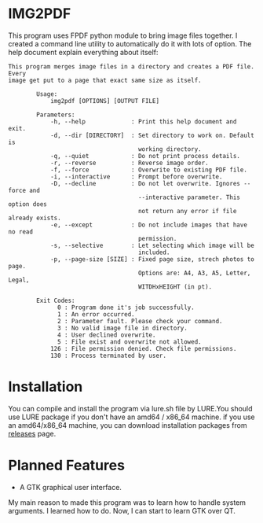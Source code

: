 # IMG2PDF

This program uses FPDF python module to bring image files together. I created a
command line utility to automatically do it with lots of option. The help
document explain everything about itself:

```
This program merges image files in a directory and creates a PDF file. Every
image get put to a page that exact same size as itself.

        Usage:
            img2pdf [OPTIONS] [OUTPUT FILE]

        Parameters:
            -h, --help             : Print this help document and exit.
            -d, --dir [DIRECTORY]  : Set directory to work on. Default is
                                     working directory.
            -q, --quiet            : Do not print process details.
            -r, --reverse          : Reverse image order.
            -f, --force            : Overwrite to existing PDF file.
            -i, --interactive      : Prompt before overwrite.
            -D, --decline          : Do not let overwrite. Ignores --force and
                                     --interactive parameter. This option does
                                     not return any error if file already exists.
            -e, --except           : Do not include images that have no read
                                     permission.
            -s, --selective        : Let selecting which image will be
                                     included.
            -p, --page-size [SIZE] : Fixed page size, strech photos to page.
                                     Options are: A4, A3, A5, Letter, Legal,
                                     WITDHxHEIGHT (in pt).

        Exit Codes:
              0 : Program done it's job successfully.
              1 : An error occurred.
              2 : Parameter fault. Please check your command.
              3 : No valid image file in directory.
              4 : User declined overwrite.
              5 : File exist and overwrite not allowed.
            126 : File permission denied. Check file permissions.
            130 : Process terminated by user.
```

# Installation

You can compile and install the program via lure.sh file by LURE.You should use
LURE package if you don't have an amd64 / x86_64 machine. if you use an
amd64/x86_64 machine, you can download installation packages from
[releases](https://github.com/Elagoht/img2pdf/releases) page.

# Planned Features

* A GTK graphical user interface.

My main reason to made this program was to learn how to handle system arguments. I
learned how to do. Now, I can start to learn GTK over QT.

